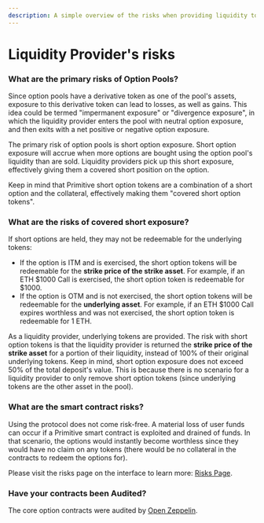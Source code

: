 ```yaml
---
description: A simple overview of the risks when providing liquidity to option pools.
---
```


# Liquidity Provider's risks

### What are the primary risks of Option Pools?

Since option pools have a derivative token as one of the pool's assets, exposure to this derivative token can lead to losses, as well as gains. This idea could be termed "impermanent exposure" or "divergence exposure", in which the liquidity provider enters the pool with neutral option exposure, and then exits with a net positive or negative option exposure.

The primary risk of option pools is short option exposure. Short option exposure will accrue when more options are bought using the option pool's liquidity than are sold. Liquidity providers pick up this short exposure, effectively giving them a covered short position on the option.

Keep in mind that Primitive short option tokens are a combination of a short option and the collateral, effectively making them "covered short option tokens".

### What are the risks of covered short exposure?

If short options are held, they may not be redeemable for the underlying tokens:

* If the option is ITM and is exercised, the short option tokens will be redeemable for the **strike price of the strike asset**. For example, if an ETH $1000 Call is exercised, the short option token is redeemable for $1000.
* If the option is OTM and is not exercised, the short option tokens will be redeemable for the **underlying asset**. For example, if an ETH $1000 Call expires worthless and was not exercised, the short option token is redeemable for 1 ETH.

As a liquidity provider, underlying tokens are provided. The risk with short option tokens is that the liquidity provider is returned the **strike price of the strike asset** for a portion of their liquidity, instead of 100% of their original underlying tokens. Keep in mind, short option exposure does not exceed 50% of the total deposit's value. This is because there is no scenario for a liquidity provider to only remove short option tokens \(since underlying tokens are the other asset in the pool\).

### **What are the smart contract risks?**

Using the protocol does not come risk-free. A material loss of user funds can occur if a Primitive smart contract is exploited and drained of funds. In that scenario, the options would instantly become worthless since they would have no claim on any tokens \(there would be no collateral in the contracts to redeem the options for\).

Please visit the risks page on the interface to learn more: [Risks Page](https://app.primitive.finance/risks).

### Have your contracts been Audited?

The core option contracts were audited by [Open Zeppelin](https://blog.openzeppelin.com/primitive-audit/).

